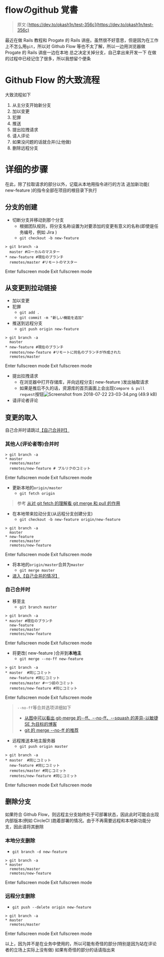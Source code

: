 # flowのgithub 覚書

> 原文:[https://dev.to/okash1n/test-356c](https://dev.to/okash1n/test-356c)

最近在做 Rails 教程和 Progate 的 Rails 讲座。虽然很不好意思，但是因为在工作上不怎么用`git`，所以对 Github Flow 等也不太了解，所以一边用浏览器做 Progate 的 Rails 讲座一边在本地 总之决定关掉分支，自己拿出来开发一下
在做的过程中已经记住了很多，所以我想留个便条

# Github Flow 的大致流程

大致流程如下

1.  从主分支开始新分支
2.  加以变更
3.  犯罪
4.  推送
5.  提出拉拽请求
6.  请人评论
7.  如果没问题的话就合并(让他做)
8.  删除远程分支

# 详细的步骤

在此，除了拉取请求的部分以外，记载从本地用指令进行的方法
追加新功能( new-feature )的指令全部在项目的根目录下执行

## 分支的创建

*   切断分支并移动到那个分支
    *   根据团队规则，将分支名称设置为对要添加的变更有意义的名称(即使是任务编号，例如 Jira )
    *   `git checkout -b new-feature`

```
> git branch -a
  master #ローカルのマスター
* new-feature #現在のブランチ
  remotes/master #リモートのマスター 
```

Enter fullscreen mode Exit fullscreen mode

## 从变更到拉动链接

*   加以变更
*   犯罪
    *   `git add .`
    *   `git commit -m "新しい機能を追加"`
*   推送到远程分支
    *   `git push origin new-feature`

```
> git branch -a
  master
* new-feature #現在のブランチ
  remotes/new-feature #リモートに同名のブランチが作成された
  remotes/master 
```

Enter fullscreen mode Exit fullscreen mode

*   提出拉拽请求
    *   在浏览器中打开存储库，并向远程分支( new-feature )发出抽取请求
    *   如果是推后不久的话，资源库的首页画面上会出现`Compare & pull request`按钮![Screenshot from 2018-07-22 23-03-34.png (49.9 kB)](../Images/d090d83223a5bdf6b1c45479c721b6ab.png)
*   请评论者评论

## 变更的取入

自己合并时请跳过[【自己合并时】](#self)

### 其他人(评论者等)合并时

```
> git branch -a
* master
  remotes/master
  remotes/new-feature # プルリクのコミット 
```

Enter fullscreen mode Exit fullscreen mode

*   更新本地的`origin/master`
    *   `git fetch origin`

> 参考
> [从对 git fetch 的理解看 git merge 和 pull 的作用](https://qiita.com/osamu1203/items/cb94ef9da02e1ec3e921)

*   在本地带来拉动分支(从远程分支创建分支)
    *   `git checkout -b new-feature origin/new-feature`

```
> git branch -a
  master
* new-feature
  remotes/master
  remotes/new-feature 
```

Enter fullscreen mode Exit fullscreen mode

*   将本地的`origin/master`合并为`master`
    *   `git merge master`
*   [进入【自己合并的情况】](#self)

### 自己合并时

*   移至主
    *   `git branch master`

```
> git branch -a
* master #現在のブランチ
  new-feature
  remotes/master
  remotes/new-feature 
```

Enter fullscreen mode Exit fullscreen mode

*   将更改( new-feature )合并到**本地主**
    *   `git merge --no-ff new-feature`

```
> git branch -a
* master  #同じコミット
  new-feature #同じコミット
  remotes/master #一つ前のコミット
  remotes/new-feature #同じコミット 
```

Enter fullscreen mode Exit fullscreen mode

> `--no-ff`等合并选项详细如下
> 
> *   [从图中可以看出 git-merge 的--ff、--no-ff、--squash 的差异-以敏捷 SE 为目标的博客](http://d.hatena.ne.jp/sinsoku/20111025/1319497900)
> *   [git 的 merge --no-ff 的推荐](https://qiita.com/nog/items/c79469afbf3e632f10a1)

*   远程推送本地主服务器
    *   `git push origin master`

```
> git branch -a
* master  #同じコミット
  new-feature #同じコミット
  remotes/master #同じコミット
  remotes/new-feature #同じコミット 
```

Enter fullscreen mode Exit fullscreen mode

## 删除分支

如果符合 Github Flow，则远程主分支始终处于可部署状态，因此此时可能会出现内部版本(例如 CircleCI )跑着部署的情况。由于不再需要远程和本地新功能分支，因此请将其删除

### 本地分支删除

*   `git branch -d new-feature`

```
> git branch -a
* master
  remotes/master
  remotes/new-feature 
```

Enter fullscreen mode Exit fullscreen mode

### 远程分支删除

*   `git push --delete origin new-feature`

```
> git branch -a
* master
  remotes/master 
```

Enter fullscreen mode Exit fullscreen mode

以上，因为并不是在业务中使用的，所以可能有奇怪的部分(特别是因为站在评论者的立场上实际上没有做)
如果有奇怪的部分的话请指出来